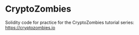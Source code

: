 # CryptoZombies

Solidity code for practice for the CryptoZombies tutorial series: https://cryptozombies.io